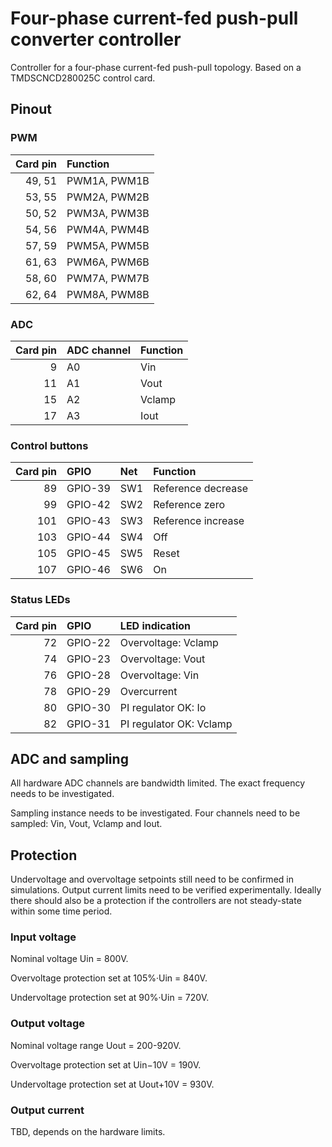 # Four-phase current-fed push-pull converter controller
Controller for a four-phase current-fed push-pull topology. Based on a TMDSCNCD280025C control card. 

## Pinout

### PWM

| Card pin | Function     |
|---------:|:-------------|
|   49, 51 | PWM1A, PWM1B |
|   53, 55 | PWM2A, PWM2B |
|   50, 52 | PWM3A, PWM3B |
|   54, 56 | PWM4A, PWM4B |
|   57, 59 | PWM5A, PWM5B |
|   61, 63 | PWM6A, PWM6B |
|   58, 60 | PWM7A, PWM7B |
|   62, 64 | PWM8A, PWM8B |

### ADC

| Card pin | ADC channel | Function |
|---------:|:------------|:---------|
|        9 | A0          | Vin      |
|       11 | A1          | Vout     |
|       15 | A2          | Vclamp   |
|       17 | A3          | Iout     |

### Control buttons

| Card pin | GPIO    | Net | Function |
|---------:|:--------|:----|:---------|
|       89 | GPIO-39 | SW1 | Reference decrease |
|       99 | GPIO-42 | SW2 | Reference zero |
|      101 | GPIO-43 | SW3 | Reference increase |
|      103 | GPIO-44 | SW4 | Off |
|      105 | GPIO-45 | SW5 | Reset |
|      107 | GPIO-46 | SW6 | On |

### Status LEDs

| Card pin | GPIO    | LED indication |
|---------:|:--------|:---------|
|       72 | GPIO-22 | Overvoltage: Vclamp |
|       74 | GPIO-23 | Overvoltage: Vout |
|       76 | GPIO-28 | Overvoltage: Vin |
|       78 | GPIO-29 | Overcurrent |
|       80 | GPIO-30 | PI regulator OK: Io |
|       82 | GPIO-31 | PI regulator OK: Vclamp |

## ADC and sampling

All hardware ADC channels are bandwidth limited. The exact frequency needs to be investigated. 

Sampling instance needs to be investigated. Four channels need to be sampled: Vin, Vout, Vclamp and Iout. 

## Protection

Undervoltage and overvoltage setpoints still need to be confirmed in simulations. Output current limits need to be verified experimentally. Ideally there should also be a protection if the controllers are not steady-state within some time period. 

### Input voltage

Nominal voltage Uin = 800V. 

Overvoltage protection set at 105%·Uin = 840V. 

Undervoltage protection set at 90%·Uin = 720V. 

### Output voltage

Nominal voltage range Uout = 200-920V. 

Overvoltage protection set at Uin−10V = 190V. 

Undervoltage protection set at Uout+10V = 930V. 

### Output current

TBD, depends on the hardware limits. 
